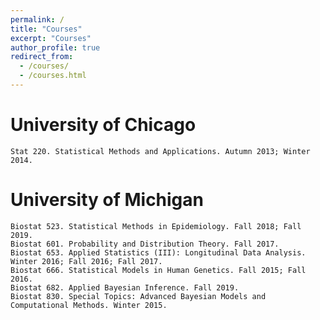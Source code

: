```yaml
---
permalink: /
title: "Courses"
excerpt: "Courses"
author_profile: true
redirect_from: 
  - /courses/
  - /courses.html
---
```




University of Chicago
======
    Stat 220. Statistical Methods and Applications. Autumn 2013; Winter 2014.


University of Michigan
======
    Biostat 523. Statistical Methods in Epidemiology. Fall 2018; Fall 2019.
    Biostat 601. Probability and Distribution Theory. Fall 2017.
    Biostat 653. Applied Statistics (III): Longitudinal Data Analysis. Winter 2016; Fall 2016; Fall 2017.
    Biostat 666. Statistical Models in Human Genetics. Fall 2015; Fall 2016.
    Biostat 682. Applied Bayesian Inference. Fall 2019.
    Biostat 830. Special Topics: Advanced Bayesian Models and Computational Methods. Winter 2015.





